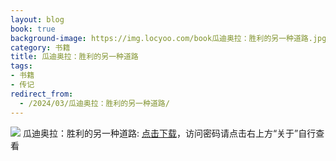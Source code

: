 ```yaml
---
layout: blog
book: true
background-image: https://img.locyoo.com/book瓜迪奥拉：胜利的另一种道路.jpg
category: 书籍
title: 瓜迪奥拉：胜利的另一种道路
tags:
- 书籍
- 传记
redirect_from:
  - /2024/03/瓜迪奥拉：胜利的另一种道路/
---
```

![](https://img.locyoo.com/book瓜迪奥拉：胜利的另一种道路.jpg)
瓜迪奥拉：胜利的另一种道路: <a name = "ref1" href="https://url18.ctfile.com/f/50983618-1350064823-a62193?p=3619">点击下载</a>，访问密码请点击右上方“关于”自行查看